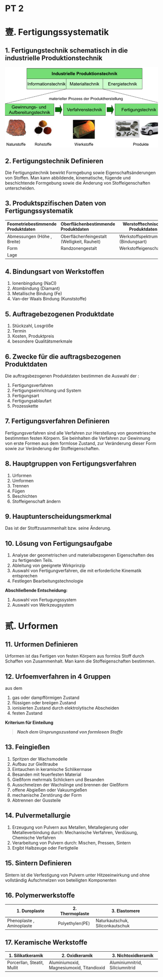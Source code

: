 # PT 2

# 壹. Fertigungssystematik



## 1. Fertigungstechnik schematisch in die industrielle Produktionstechnik 





![jietu](https://github.com/XuechengWu/PT2/blob/main/截图/2020-09-14%2019%2008%2018.png)

## 2.  Fertigungstechnik Definieren

Die Fertigungstechnik bewirkt Formgebung sowie Eigenschaftsänderungen von Stoffen. Man kann abbildende, kinematische, fügende und beschichtende Formgebung sowie die Änderung von Stoffeigenschaften unterscheiden. 

## 3. Produktspzifischen Daten von Fertigungssystematik

| Feometriebestimmende Produktdaten | Oberflächenbestimmende Produktdaten          | Werstofftechnische Produktdaten |
| :-------------------------------- | :------------------------------------------- | ------------------------------- |
| Abmessungen (Höhe , Breite)       | Oberflächenfeingestalt (Welligkeit, Rauheit) | Werkstoffspektrum (Bindungsart) |
| Form                              | Randzonengestalt                             | Werkstoffeigenschaften          |
| Lage                              |                                              |                                 |

## 4. Bindungsart von Werkstoffen

1. Ionenbingdung (NaCl)
2. Atombindung (Diamant)
3. Metallische Bindung (Fe)
4. Van-der Waals Bindung (Kunststoffe)

## 5. Auftragebezogenen Produktdate

1. Stückzahl, Losgröße
2. Termin
3. Kosten, Produktpreis
4. besondere Qualitätsmerkmale

## 6. Zwecke für die auftragsbezogenen Produktdaten

Die auftragsbezogenen Produktdaten bestimmen die Auswahl der :   

1. Fertigungsverfahren
2. Fertigungseinrichtung und System
3. Fertigungsart
4. Fertigungsablaufart
5. Prozesskette

## 7. Fertigungsverfahren Definieren

Fertigungsverfahren sind alle Verfahren zur Herstellung von geometriesche bestimmten festen Körpern. Sie beinhalten die Verfahren zur Gewinnung von erste Formen aus dem formlose Zustand, zur Veränderung dieser Form sowie zur Veränderung der Stoffeigenschaften.

## 8. Hauptgruppen von Fertigungsverfahren

1. Urformen
2. Umformen
3. Trennen
4. Fügen
5. Beschichten
6. Stoffeigenschaft ändern

## 9. Hauptunterscheidungsmerkmal

Das ist der Stoffzusammenhalt bzw. seine Änderung.

## 10. Lösung von Fertigungsaufgabe

1. Analyse der geometrischen und materialbezogenen Eigenschaften des zu fertigenden Teils.
2. Ableitung von geeignete Wirkprinzip
3. Auswahl von Fertigungverfahren, die mit erforderliche Kinematik entsprechen
4. Festlegen Bearbeitungstechnologie

**Abschließende Entscheidung:** 

1. Auswahl von Fertugungssystem
2. Auswahl von Werkzeugsystem

# 贰. Urformen

## 11. Urformen Definieren

Urformen ist das Fertigen von festen Körpern aus formlos Stoff durch Schaffen von Zusammenhalt. Man kann die Stoffeigenschaften bestimmen.

## 12. Urfoemverfahren in 4 Gruppen

aus dem 

1. gas oder dampfförmigen Zustand
2. flüssigen oder breiigen Zustand
3. ionisierten Zustand durch elektrolytische Abscheiden
4. festen Zustand

__Kriterium für Einteilung__

> ___Nach dem Ursprungszustand von formlosen Stoffe___

## 13. Feingießen

1. Spritzen der Wachsmodelle
2. Aufbau zur Gießtraube
3. Eintauchen in keramische Schlikermase
4. Besanden mit feuerfesten Material
5. Gießform mehrmals Schlickern und Besanden
6. Ausschmelzen der Wachslinge und brennen der Gießform
7. offene Abgießen oder Vakuumgießen
8. mechanische Zerstörung der Form
9. Abtrennen der Gussteile

## 14. Pulvermetallurgie

1. Erzeugung von Pulvern aus Metallen, Metallegierung oder Metalleverbindung durch: Mechanische Verfahren, Verdüsung, Chemische Verfahren
2. Verarbeitung von Pulvern durch: Mischen, Pressen, Sintern
3. Ergibt Halbzeuge oder Fertigteile

## 15. Sintern Definieren

Sintern ist die Verfestigung von Pulvern unter Hitzeeinwirkung und ohne vollständig Aufschmelzen von beteiligten Komponenten

## 16. Polymerwerkstoffe

|   1. Duroplaste   |2. Thermoplaste      |  3. Elastomere  |
| ---- | ---- | ---- |
| Phenoplaste , Aminoplaste    | Polyethylen(PE)     | Naturkautschuk, Siliconkautschuk     |



## 17. Keramische Werkstoffe

| 1. Silikatkeramik           | 2. Oxidkeramik                            | 3. Nichtoxidkeramik             |
| --------------------------- | ----------------------------------------- | ------------------------------- |
| Porcerllan, Steatit, Mullit | Aluminiumoxid, Magnesiumoxid, Titandioxid | Aluminiumnitrid, Siliciumnitrid |
